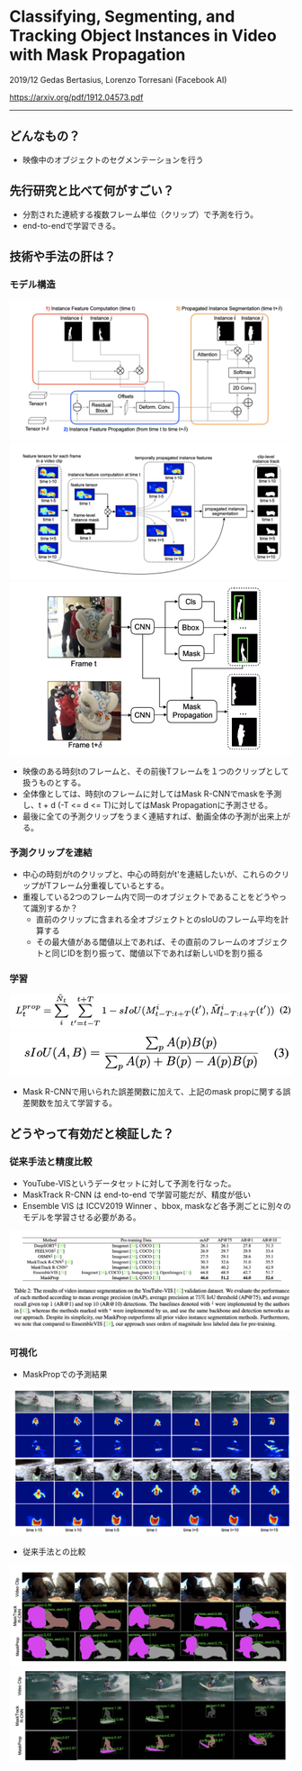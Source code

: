 Classifying, Segmenting, and Tracking Object Instances in Video with Mask Propagation
===

2019/12 Gedas Bertasius, Lorenzo Torresani (Facebook AI)

https://arxiv.org/pdf/1912.04573.pdf

---

## どんなもの？
- 映像中のオブジェクトのセグメンテーションを行う

## 先行研究と比べて何がすごい？
- 分割された連続する複数フレーム単位（クリップ）で予測を行う。
- end-to-endで学習できる。

## 技術や手法の肝は？

### モデル構造
![model](entire_model.png)
![pred_tensor](pred_tensor.png)
![predict_frame](predict_frame.png)
- 映像のある時刻tのフレームと、その前後Tフレームを１つのクリップとして扱うものとする。
- 全体像としては、時刻tのフレームに対してはMask R-CNNでmaskを予測し、t + d (-T <= d <= T)に対してはMask Propagationに予測させる。
- 最後に全ての予測クリップをうまく連結すれば、動画全体の予測が出来上がる。

### 予測クリップを連結
- 中心の時刻がtのクリップと、中心の時刻がt'を連結したいが、これらのクリップがTフレーム分重複しているとする。
- 重複している2つのフレーム内で同一のオブジェクトであることをどうやって識別するか？
    - 直前のクリップに含まれる全オブジェクトとのsIoUのフレーム平均を計算する
    - その最大値がある閾値以上であれば、その直前のフレームのオブジェクトと同じIDを割り振って、閾値以下であれば新しいIDを割り振る

### 学習
![eq2](eq2.png)
![eq3](eq3.png)

- Mask R-CNNで用いられた誤差関数に加えて、上記のmask propに関する誤差関数を加えて学習する。

## どうやって有効だと検証した？
### 従来手法と精度比較
- YouTube-VISというデータセットに対して予測を行なった。
- MaskTrack R-CNN は end-to-end で学習可能だが、精度が低い
- Ensemble VIS は ICCV2019 Winner 、bbox, maskなど各予測ごとに別々のモデルを学習させる必要がある。

![result](result.png)

### 可視化
- MaskPropでの予測結果

![visual1](vis1.png)

- 従来手法との比較

![visual2](vis2.png)
![visual3](vis3.png)
